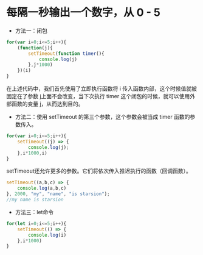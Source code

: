 # 每隔一秒输出一个数字，从 0 - 5
* 方法一：闭包
```js
for(var i=0;i<=5;i++){            
    (function(j){                
        setTimeout(function timer(){                    
            console.log(j)                
        },j*1000)            
    })(i)        
}
```
在上述代码中，我们首先使用了立即执行函数将 i 传入函数内部，这个时候值就被固定在了参数 j上面不会改变，当下次执行 timer 这个闭包的时候，就可以使用外部函数的变量 j，从而达到目的。

* 方法二：使用 setTimeout 的第三个参数，这个参数会被当成 timer 函数的参数传入。
```js
for(var i=0;i<=5;i++){           
    setTimeout((j) => {                
        console.log(j);            
    },i*1000,i)        
}
```
setTimeout还允许更多的参数。它们将依次传入推迟执行的函数（回调函数）。
```js
setTimeout((a,b,c) => {            
    console.log(a,b,c)        
}, 2000, "my", "name", "is starsion");
//my name is starsion
```
* 方法三：let命令
```js
for(let i=0;i<=5;i++){                
    setTimeout(() => {                    
        console.log(i)                
    },i*1000)            
}
```